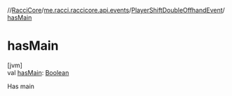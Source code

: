 //[RacciCore](../../../index.md)/[me.racci.raccicore.api.events](../index.md)/[PlayerShiftDoubleOffhandEvent](index.md)/[hasMain](has-main.md)

# hasMain

[jvm]\
val [hasMain](has-main.md): [Boolean](https://kotlinlang.org/api/latest/jvm/stdlib/kotlin/-boolean/index.html)

Has main
